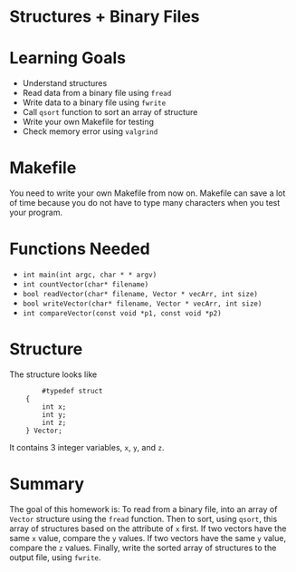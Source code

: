 # Structures + Binary Files

Learning Goals
==============

* Understand structures
* Read data from a binary file using `fread`
* Write data to a binary file using `fwrite`
* Call `qsort` function to sort an array of structure 
* Write your own Makefile for testing
* Check memory error using `valgrind`

Makefile
========

You need to write your own Makefile from now on.  Makefile can save a
lot of time because you do not have to type many characters when you
test your program.

Functions Needed
================

* `int main(int argc, char * * argv)`
* `int countVector(char* filename)`
* `bool readVector(char* filename, Vector * vecArr, int size)`
* `bool writeVector(char* filename, Vector * vecArr, int size)`
* `int compareVector(const void *p1, const void *p2)`
	
Structure
=========
The structure looks like
``` 
    	#typedef struct
	{
		int x;
		int y;
		int z;
	} Vector;
```

It contains 3 integer variables, `x`, `y`, and `z`. 

Summary
========

The goal of this homework is: To read from a binary file, into an
array of `Vector` structure using the `fread` function. Then to sort,
using `qsort`, this array of structures based on the attribute of `x`
first.  If two vectors have the same `x` value, compare the `y`
values.  If two vectors have the same `y` value, compare the `z`
values.  Finally, write the sorted array of structures to the output
file, using `fwrite`.


